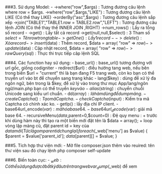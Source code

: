###3. Sử dụng Model: - ->where("row",$args)	: Tương đương câu lệnh where row = $args. 
 ->where("row",$args,"LIKE")	: Tương đương câu lệnh LIKE (Có thể thay LIKE) 
 ->orderBy("asc",$args)	: Tương đương câu lệnh sắp xếp 
 ->join("TABLE1","TABLE1.row = TABLE2.row","LEFT") : Tương đương câu lệnh JOIN (Có thể thay thế INNER JOIN ,RIGHT)
 ->num_rows()	: Lấy ra tổng số record - ->get()	: Lấy tất cả record
 ->get(null,null,$select)	: 3 Tham số $select = Tên row trong table 
 ->getOne()	: Lấy 1 record - ->delete()	: Xóa record 
 ->insert($data)	: Thêm record, $data = array( "row" => $row ) 
 ->update($data) : Cập nhật record, $data = array( "row" => $row ) 
 ->rawQuery($sql)	: Thực thi trực tiếp câp lệnh SQL 
 
 ###4. Các function hay sử dụng: - base_url() : base_url() tương đương với url gốc, giống codigniter - redirect($url)	: điều hướng tang web, nếu bên trong biến $url = "current" thì là bạn đang F5 trang web, còn ko bạn có thể truyền url vào bt để chuyển sang trang khác - lang($key) : dùng để xử lý đa ngôn ngữ, bên trong là $key, để xử lý vào trong thư mục App/lang/ngôn ngữ/main.php bạn có thể truyền $key vào - alias($string)	: chuyển chuỗi Unicode sang kiểu url chuẩn. - dd($array) : là hàm dùng để dump mảng. - createCaptcha() : Tạo mã Captcha. - checkCaptcha($input)	: Kiểm tra mã Captcha có chính xác ko. - getIp() : lấy địa chỉ IP client. - base64url_encode($var): mã hóa base 64. - base64url_decode($var): giải mã base 64. - recursiveMenu($data,$parent=0,$count=0) : Đệ quy menu : + trước khi dùng hàm này thì tạo ra một biến mới đặt tên là $data = array(); + loop vòng lặp mảng cũ, đặt parent id = key của $data mới(Tức là gom parent id chung lại) foreach ($_web['menu'] as $value) { $parent = $value['parent_id']; $data[$parent][] = $value; }

###5. Tích hợp thư viện mới: - Mở file composer.json thêm vào reuired: tên thư viện sau đó chạy lệnh php composer self-update

###6. Biến toàn cục: - $_web	: Có thể sử dụng được ở bất kỳ đâu trên trang web var_dump($_web) để xem
